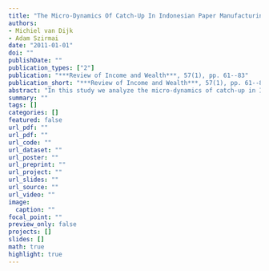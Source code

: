 ```yaml
---
title: "The Micro-Dynamics Of Catch-Up In Indonesian Paper Manufacturing"
authors: 
- Michiel van Dijk
- Adam Szirmai
date: "2011-01-01"
doi: ""
publishDate: ""
publication_types: ["2"]
publication: "***Review of Income and Wealth***, 57(1), pp. 61--83"
publication_short: "***Review of Income and Wealth***, 57(1), pp. 61--83"
abstract: "In this study we analyze the micro-dynamics of catch-up in Indonesian paper manufacturing, using a two-country plant-level dataset for the period 1975-97. We apply data envelopment analysis (DEA) to measure to what extent Indonesian paper mills are catching up with Finnish mills in terms of technical efficiency. Three questions are addressed: What is the distribution of Indonesian plant technical efficiency vis-a-vis the technological frontier? What is the role of entry, exit, and survival in Indonesia for catch-up in the paper industry as a whole? In what ways do catching-up plants in Indonesia differ from non-catching-up plants? We find that on average the Indonesian paper industry moved closer to the technological frontier during the 1990s. However, catch-up has been a highly localized process in which only a few large establishments have achieved near best-practice performance, while most other plants have stayed behind."
summary: ""
tags: []
categories: []
featured: false
url_pdf: ""
url_pdf: ""
url_code: ""
url_dataset: ""
url_poster: ""
url_preprint: ""
url_project: ""
url_slides: ""
url_source: ""
url_video: ""
image: 
  caption: ""
focal_point: ""
preview_only: false
projects: []
slides: []
math: true
highlight: true
---
```


